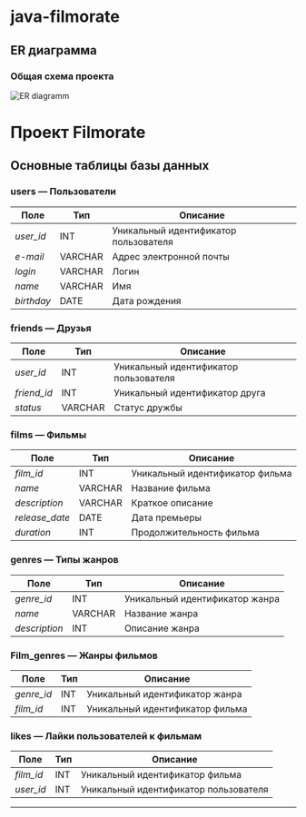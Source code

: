 # java-filmorate

## ER диаграмма

### Общая схема проекта

![ER diagramm](https://github.com/user-attachments/assets/ad5a07f0-060f-4ac5-abbf-12f252d791e6)

# Проект Filmorate

## Основные таблицы базы данных

### **users** — Пользователи

| Поле       | Тип     | Описание                              |
|------------|---------|---------------------------------------|
| *user_id*  | INT     | Уникальный идентификатор пользователя |
| *e-mail*   | VARCHAR | Адрес электронной почты               |
| *login*    | VARCHAR | Логин                                 |
| *name*     | VARCHAR | Имя                                   |
| *birthday* | DATE    | Дата рождения                         |

### **friends** — Друзья

| Поле        | Тип     | Описание                              |
|-------------|---------|---------------------------------------|
| *user_id*   | INT     | Уникальный идентификатор пользователя |
| *friend_id* | INT     | Уникальный идентификатор друга        |
| *status*    | VARCHAR | Статус дружбы                         |

### **films** — Фильмы

| Поле           | Тип     | Описание                        |
|----------------|---------|---------------------------------|
| *film_id*      | INT     | Уникальный идентификатор фильма |
| *name*         | VARCHAR | Название фильма                 |
| *description*  | VARCHAR | Краткое описание                |
| *release_date* | DATE    | Дата премьеры                   |
| *duration*     | INT     | Продолжительность фильма        |

### **genres** — Типы жанров

| Поле         | Тип    | Описание                        |
|--------------|--------|---------------------------------|
| *genre_id*   | INT    | Уникальный идентификатор жанра  |
| *name*       | VARCHAR| Название жанра                  |
| *description*| INT    | Описание жанра                  |

### **Film_genres** — Жанры фильмов

| Поле         | Тип     | Описание                       |
|--------------|---------|--------------------------------|
| *genre_id*   | INT     | Уникальный идентификатор жанра |
| *film_id*    | INT     | Уникальный идентификатор фильма|                 |

### **likes** — Лайки пользователей к фильмам

| Поле      | Тип    | Описание                              |
|-----------|--------|---------------------------------------|
| *film_id* | INT    | Уникальный идентификатор фильма       |
| *user_id* | INT    | Уникальный идентификатор пользователя |

---
